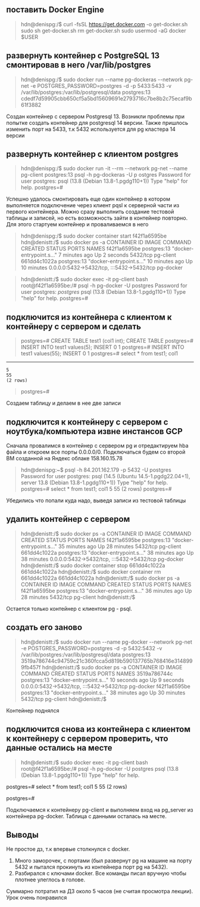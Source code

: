 ## поставить Docker Engine

> hdn@denispg:/$ curl -fsSL https://get.docker.com -o get-docker.sh
sudo sh get-docker.sh
rm get-docker.sh
sudo usermod -aG docker $USER


## развернуть контейнер с PostgreSQL 13 смонтировав в него /var/lib/postgres

> hdn@denispg:/$ sudo docker run --name pg-dockeras --network pg-net -e POSTGRES_PASSWORD=postgres -d -p 5433:5433 -v /var/lib/postgres:/var/lib/postgresql/data postgres:13
> cdedf7d59905cbb650cf5a5bd15609691e2793716c7be8b2c75ecaf9b61f3882

Создан контейнер с сервером Postgresql 13. Возникли проблемы при попытке создать контейнер для postgresql 14 версии. Также пришлось изменить порт на 5433, т.к 5432 используется для pg кластера 14 версии 

## развернуть контейнер с клиентом postgres
> hdn@denispg:/$ sudo docker run -it --rm --network pg-net --name pg-client postgres:13 psql -h pg-dockeras -U p
ostgres
>Password for user postgres:
>psql (13.8 (Debian 13.8-1.pgdg110+1))
>Type "help" for help.
>postgres=#

Успешно удалось смонтировать еще один контейнер в котором выполняется подключение через клиент pqsl к серверной части из первого контейнера. Можно сразу выполнить создание тестовой таблицы и записей, но есть возможность зайти в контейнер повторно. Для этого стартуем контейнер и проваливаемся в него

> hdn@denispg:/$ sudo docker container start f42f1a6595be
> hdn@denistt:/$ sudo docker ps -a
CONTAINER ID   IMAGE         COMMAND                  CREATED          STATUS          PORTS                                       NAMES
f42f1a6595be   postgres:13   "docker-entrypoint.s…"   7 minutes ago    Up 2 seconds    5432/tcp                                    pg-client
661dd4c1022a   postgres:13   "docker-entrypoint.s…"   10 minutes ago   Up 10 minutes   0.0.0.0:5432->5432/tcp, :::5432->5432/tcp   pg-docker

>hdn@denistt:/$ sudo docker exec -it pg-client bash 
> root@f42f1a6595be:/# psql -h pg-docker -U postgres
Password for user postgres: *postgres*
psql (13.8 (Debian 13.8-1.pgdg110+1))
Type "help" for help.
postgres=#

## подключится из контейнера с клиентом к контейнеру с сервером и сделать

> postgres=# CREATE TABLE test1 (col1 int);
CREATE TABLE
>postgres=# INSERT INTO test1 values(5);
INSERT 0 1
>postgres=# INSERT INTO test1 values(55);
INSERT 0 1
>postgres=# select * from test1;
 col1
------
    5
    55
    (2 rows)
>postgres=#

Создаем таблицу и делаем в нее две записи

## подключится к контейнеру с сервером с ноутбука/компьютера извне инстансов GCP

Сначала провалимся в контейнер с сервером pg и отредактируем hba файла и откроем все порты 0.0.0.0/0. Подключаться будем со второй ВМ созданной на Яндекс облаке 158.160.15.78

>hdn@denispg:~$ psql -h 84.201.162.179 -p 5432 -U postgres
Password for user postgres:
psql (14.5 (Ubuntu 14.5-1.pgdg22.04+1), server 13.8 (Debian 13.8-1.pgdg110+1))
Type "help" for help.
postgres=# select * from test1;
col1
    5
   55
(2 rows)
postgres=#

Убедились что попали куда надо, выведя записи из тестовой таблицы

## удалить контейнер с сервером

> hdn@denistt:/$ sudo docker ps -a
CONTAINER ID   IMAGE         COMMAND                  CREATED          STATUS          PORTS                                       NAMES
f42f1a6595be   postgres:13   "docker-entrypoint.s…"   35 minutes ago   Up 28 minutes   5432/tcp                                    pg-client
661dd4c1022a   postgres:13   "docker-entrypoint.s…"   38 minutes ago   Up 38 minutes   0.0.0.0:5432->5432/tcp, :::5432->5432/tcp   pg-docker
> hdn@denistt:/$ sudo docker container stop 661dd4c1022a
661dd4c1022a
> hdn@denistt:/$ sudo docker container rm 661dd4c1022a
661dd4c1022a
> hdn@denistt:/$ sudo docker ps -a
CONTAINER ID   IMAGE         COMMAND                  CREATED          STATUS          PORTS      NAMES
f42f1a6595be   postgres:13   "docker-entrypoint.s…"   36 minutes ago   Up 28 minutes   5432/tcp   pg-client
hdn@denistt:/$

Остается только контейнер с клиентом pg - psql.

## создать его заново

> hdn@denistt:/$ sudo docker run --name pg-docker --network pg-net -e POSTGRES_PASSWORD=postgres -d -p 5432:5432 -v /var/lib/postgres:/var/lib/postgresql/data postgres:13
3519a786744c94759c21c360fcca5d819b590137765b768416e3148999fb457f
> hdn@denistt:/$ sudo docker ps -a
CONTAINER ID   IMAGE         COMMAND                  CREATED          STATUS          PORTS                                       NAMES
3519a786744c   postgres:13   "docker-entrypoint.s…"   10 seconds ago   Up 9 seconds    0.0.0.0:5432->5432/tcp, :::5432->5432/tcp   pg-docker
f42f1a6595be   postgres:13   "docker-entrypoint.s…"   38 minutes ago   Up 30 minutes   5432/tcp                                    pg-client
hdn@denistt:/$

Контейнер поднялся 

## подключится снова из контейнера с клиентом к контейнеру с сервером проверить, что данные остались на месте

> hdn@denistt:/$ sudo docker exec -it pg-client bash
> root@f42f1a6595be:/# psql -h pg-docker -U postgres
psql (13.8 (Debian 13.8-1.pgdg110+1))
Type "help" for help.

postgres=# select * from test1;
col1
    5
   55
(2 rows)

postgres=#

Подключаемся к контейнеру pg-client и выполняем вход на pg_server из контейнера pg-docker. Таблица с данными осталась на месте.

## Выводы
Не простое дз, т.к впервые столкнулся с docker. 
1. Много заморочек, с портами (был развернут pg на машине на порту 5432 и пытался прокинуть из контейнера порт pg на 5432). 
2. Разбирался с ключами docker. Все команды писал вручную чтобы плотнее улеглось в голове.

Суммарно потратил на ДЗ около 5 часов (не считая просмотра лекции). Урок очень понравился
